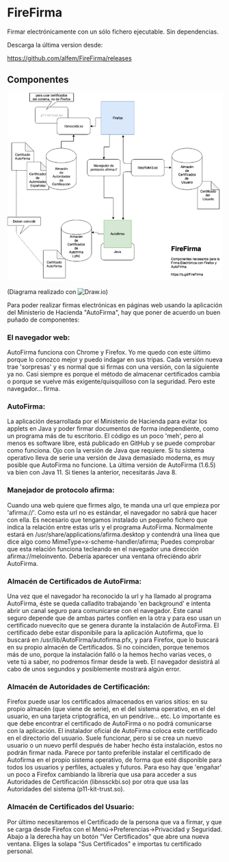 # FireFirma
Firmar electrónicamente con un sólo fichero ejecutable. Sin dependencias.

Descarga la última version desde:

https://github.com/alfem/FireFirma/releases


## Componentes 
![Diagrama de Componentes](https://raw.githubusercontent.com/alfem/FireFirma/master/Componentes-FireFirma.png)

(Diagrama realizado con ![Draw.io](https://www.draw.io/?lightbox=1&highlight=0000ff&edit=_blank&layers=1&nav=1&title=Componentes%20FireFirma#R7Vttc5s4EP41nrn7EA9CvPlj7KR3c9dOO5PLXHvfZBBGDUYU5MS%2BX38SiBcBdnBsg9O5pjO2FgnE7rPP7kryBC7W298SFAefqIfDia552wm8m%2Bg6AA7kH0KyyyVWIVglxJOdKsED%2BRdLoSalG%2BLhVOnIKA0ZiVWhS6MIu0yRoSShL2o3n4bqU2O0wi3Bg4vCtvRv4rEglzq6Xcl%2Fx2QVFE8G1iy%2FskZFZ%2FkmaYA8%2BlITwfsJXCSUsvzbervAoVBeoZd83Ic9V8uJJThifQaQxWr9%2BHD3j%2FO4XN6kxo%2Fvf34MbqB8j2cUbuQbT3Qr5Dece%2BSZf12JrwucMOK7fP7FxWVSXCsk%2FMG1ER03ud0w%2BoEka7RvRKYktis0z%2FUVi68RZfxj%2FhIQhh9i5ArZCwcblwVsHfIWEBNC7tMqoZvI%2B7xhIYmwlHsoefrMRxEmAKhNNbN81jN%2FK7zdq01Q2oiDG9M1ZsmOdykGmNKsEtemI9svNZRIUVAHiCaFSAJzVd66sh3%2FIs13hCmB0TLlH%2BgZtfSaKQl7Uj%2BvqPUMmoJWQ1Om2dIU0DtUZV1KU9BsKQV73OtlkyYsoCsaofC%2Bks4rtWm8VfX5SGkslfUdM7aTFIY42lVV4i1hXzMM6qZsfqtdutvKW2eNnWzkExWzO6x9%2FjJ0k7j4ED4ke6Jkhdkh7cBucyY4RIw8qxM5u20MfRTbRHzuX%2BuNb5mlzKJZWSdrjWgeMBvTPKDFMZzSsU%2B3Lau9QiwojfNw7ZOtsNzcJ2G4oCFNsuHQQ9jxXS5PWUKfcO2K5Tp46V%2BGm4w2iXdSUyk8P%2F7%2Fj8dvs6SpGBLMxg7HujVqkKlFGElje2PMPvKDw5Gf2Zf8zDHJz2z5pvAhP%2FehM9OfiR3P6KI%2FR19CyzqT09gN%2BrM7%2BE8b1G2OqEdInQBfpbu8MD2BLx%2FTDUrIEYz7rvjTBioUIBybQJ0%2BSDjBnicMreEvPQKAp%2BFPcE1CPCSWQ%2FqOuU9jNFnAyRzQEKU%2FKXRnKnLLunG80D9yfVkvL8tofzj010qdsigdqO55J4VPu%2FK5Gjq6DdfIFW5%2BO4uOoqNBueikB5aM65KMz2D%2FFz2Z9dwdJzEPJz2YL%2Ffhj8vXqPAMrAcapWu5Yl7P3UAX75kXW4HUr9dHrsrjrjPBaCS43f2HsNFFh74rJ7eAPTWvzs3bdfB7cpEjQpxfXx57Ayp%2Fmcb%2B9tefFJs6UJHZuXgwLDIN0NLhgIl38f2oNbcbXgfxuKksvBnWbHI4%2F85aX3BCuN4ELs6elDt9k3J91KS81xpBSJYp9Rl9iuA03RveGrgZepfUaCzF6WbPrYiL7ZLq%2Bysen%2FKXEmcuilVJ68eG5mqE8%2ByvLso1HANw80TYDUs2KVPtkN%2FuSgxRKnmn6nc0O4BZT5BHaeo%2BLcn1YlzXVNWWKzDjYRx26LYZQSLvVhwkEoE4RGlK3G76V7dc9MP8f3aubiu9plSzQ6eFrDdTyyd8oSRz%2FoK3jAZvOQ1b5fOXoypzvXojYOnqjfJY1LoRtw3a1brFokN6xIQtswGj%2FI4VqEqdnnDiRLsUzuyeeQbvqSQZ7yXB2LPhNxC4bW0KgQYNw9Ft07GgihzbnJaXdM1%2BK%2B5n01ntn6N6gQ2Uq7NhfGI2hE%2BMs0FeOQSEikuITFzXR%2FYLCE%2Fzi2HybtgOm59QhL%2FzWpzXuFq2EBUnlFGRIYoJ5IU0vBWPFf9HTkQguLZkG3ZVMvsDRERFJT%2F3UBqUausGuaYrGzu8LrWdt2C8dnoRwFoEAlNNg4dDEG9c0GOMng6Tn3QeLZKogLObSyB9o0Vjr9Nu7mGeKSCYuvIYUz1afqF40K5z7vASR1mhSSKXeCRp%2BUS5RIbCkG7Y6%2BwR15AoB9XAOY9pShihkZ5HCOdchY%2BiTmP0mtLoykdbNSV%2FQcQ7bVIkWN1924KrmEtKUobFSiqfrRbRIkSUR0dPXR%2B9auODVtXbNr41qPG7it5c4QEolC1s0zwdWl3tWo%2Bn65hHpYiJLWEtwi5OxW5SmutK4ChEuc3FPbX7ELsskXu5HFSZl0d1UGhCh%2BUh1ekQu0gBY%2BJnRTJNIel05fHPLlVc30YWByhT0a4eHZQpQ%2F2coRSl4kxOtOICs2r9leXTN7q2x6so9wk%2FzJKRgHgep%2Blmcn4G17EaeVrnT0dmHb4DiuPARzgPb1Y%2FxsqDWvWTNnj%2FHw%3D%3D))

Para poder realizar firmas electrónicas en páginas web usando la aplicación del Ministerio de Hacienda "AutoFirma", hay que poner de acuerdo un buen puñado de componentes:

### El navegador web:
AutoFirma funciona con Chrome y Firefox. Yo me quedo con este último porque lo conozco mejor y puedo indagar en sus tripas. Cada versión nueva trae 'sorpresas' y es normal que si firmas con una versión, con la siguiente ya no. Casi siempre es porque el método de almacenar certificados cambia o porque se vuelve más exigente/quisquilloso con la seguridad. Pero este navegador... firma.

### AutoFirma:
La aplicación desarrollada por el Ministerio de Hacienda para evitar los applets en Java y poder firmar documentos de forma independiente, como un programa más de tu escritorio. El código es un poco 'meh', pero al menos es software libre, está publicado en GitHub y se puede comprobar como funciona. Ojo con la versión de Java que requiere. Si tu sistema operativo lleva de serie una versión de Java demasiado moderna, es muy posible que AutoFirma no funcione. La última versión de AutoFirma (1.6.5) va bien con Java 11. Si tienes la anterior, necesitarás Java 8.

### Manejador de protocolo afirma:
Cuando una web quiere que firmes algo, te manda una url que empieza por 'afirma://'. Como esta url no es estándar, el navegador no sabrá que hacer con ella. Es necesario que tengamos instalado un pequeño fichero que indica la relación entre estas urls y el programa AutoFirma. Normalmente estará en /usr/share/applications/afirma.desktop y contendrá una línea que dice algo como MimeType=x-scheme-handler/afirma;
Puedes comprobar que esta relación funciona tecleando en el navegador una dirección afirma://meloinvento. Debería aparecer una ventana ofreciéndo abrir AutoFirma. 

### Almacén de Certificados de AutoFirma:
Una vez que el navegador ha reconocido la url y ha llamado al programa AutoFirma, éste se queda calladito trabajando 'en background' e intenta abrir un canal seguro para comunicarse con el navegador. Este canal seguro depende que de ambas partes confíen en la otra y para eso usan un certificado nuevecito que se genera durante la instalación de AutoFirma. El certificado debe estar disponibile para la aplicación Autofirma, que lo buscará en /usr/lib/AutoFirma/autofirma.pfx, y para Firefox, que lo buscará en su propio almacén de Certificados. Si no coinciden, porque tenemos más de uno, porque la instalación falló o la hemos hecho varias veces, o vete tú a saber, no podremos firmar desde la web. El navegador desistirá al cabo de unos segundos y posiblemente mostrará algún error.

### Almacén de Autoridades de Certificación:
Firefox puede usar los certificados almacenados en varios sitios: en su propio almacén (que viene de serie), en el del sistema operativo, en el del usuario, en una tarjeta criptográfica, en un pendrive... etc. Lo importante es que debe encontrar el certificado de AutoFirma o no podrá comunicarse con la aplicación. El instalador oficial de AutoFirma coloca este certificado en el directorio del usuario. Suele funcionar, pero si se crea un nuevo usuario o un nuevo perfil después de haber hecho ésta instalación, estos no podrán firmar nada. Parece por tanto preferible instalar el certificado de Autofirma en el propio sistema operativo, de forma que esté disponible para todos los usuarios y perfiles, actuales y futuros. Para eso hay que 'engañar' un poco a Firefox cambiando la librería que usa para acceder a sus Autoridades de Certificación (libnssckbi.so) por otra que usa las Autoridades del sistema (p11-kit-trust.so). 

### Almacén de Certificados del Usuario:
Por último necesitaremos el Certificado de la persona que va a firmar, y que se carga desde Firefox con el Menú->Preferencias->Privacidad y Seguridad. Abajo a la derecha hay un botón "Ver Certificados" que abre una nueva ventana. Eliges la solapa "Sus Certificados" e importas tu certificado personal. 



